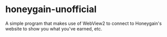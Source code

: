 # honeygain-unofficial
A simple program that makes use of WebView2 to connect to Honeygain's website to show you what you've earned, etc.
